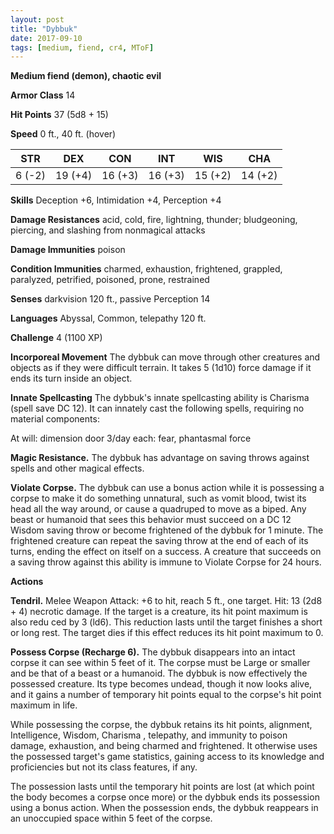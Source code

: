 ```yaml
---
layout: post
title: "Dybbuk"
date: 2017-09-10
tags: [medium, fiend, cr4, MToF]
---
```


**Medium fiend (demon), chaotic evil**

**Armor Class** 14

**Hit Points** 37 (5d8 + 15)

**Speed** 0 ft., 40 ft. (hover)

|   STR   |   DEX   |   CON   |   INT   |   WIS   |   CHA   |
|:-----:|:-----:|:-----:|:-----:|:-----:|:-----:|
| 6 (-2) | 19 (+4) | 16 (+3) | 16 (+3) | 15 (+2) | 14 (+2) |

**Skills** Deception +6, Intimidation +4, Perception +4

**Damage Resistances** acid, cold, fire, lightning, thunder; bludgeoning, piercing, and slashing from nonmagical attacks

**Damage Immunities** poison

**Condition Immunities** charmed, exhaustion, frightened, grappled, paralyzed, petrified, poisoned, prone, restrained

**Senses** darkvision 120 ft., passive Perception 14

**Languages** Abyssal, Common, telepathy 120 ft.

**Challenge** 4 (1100 XP)

**Incorporeal Movement** The dybbuk can move through other creatures and objects as if they were difficult terrain. It takes 5 (1d10) force damage if it ends its turn inside an object.

**Innate Spellcasting** The dybbuk's innate spellcasting ability is Charisma (spell save DC 12). It can innately cast the following spells, requiring no material components:

At will: dimension door
3/day each: fear, phantasmal force

**Magic Resistance.** The dybbuk has advantage on saving throws against spells and other magical effects.

**Violate Corpse.** The dybbuk can use a bonus action while it is possessing a corpse to make it do something unnatural, such as vomit blood, twist its head all the way around, or cause a quadruped to move as a biped. Any beast or humanoid that sees this behavior must succeed on a DC 12 Wisdom saving throw or become frightened of the dybbuk for 1 minute. The frightened creature can repeat the saving throw at the end of each of its turns, ending the effect on itself on a success. A creature that succeeds on a saving throw against this ability is immune to Violate Corpse for 24 hours.

**Actions**

**Tendril.** Melee Weapon Attack: +6 to hit, reach 5 ft., one target. Hit: 13 (2d8 + 4) necrotic damage. If the target is a creature, its hit point maximum is also redu ced by 3 (ld6). This reduction lasts until the target finishes a short or long rest. The target dies if this effect reduces its hit point maximum to 0.

**Possess Corpse (Recharge 6).** The dybbuk disappears into an intact corpse it can see within 5 feet of it. The corpse must be Large or smaller and be that of a beast or a humanoid. The dybbuk is now effectively the possessed creature. Its type becomes undead, though it now looks alive, and it gains a number of temporary hit points equal to the corpse's hit point maximum in life.

While possessing the corpse, the dybbuk retains its hit points, alignment, Intelligence, Wisdom, Charisma , telepathy, and immunity to poison damage, exhaustion, and being charmed and frightened. It otherwise uses the possessed target's game statistics, gaining access to its knowledge and proficiencies but not its class features, if any.

The possession lasts until the temporary hit points are lost (at which point the body becomes a corpse once more) or the dybbuk ends its possession using a bonus action. When the possession ends, the dybbuk reappears in an unoccupied space within 5 feet of the corpse.